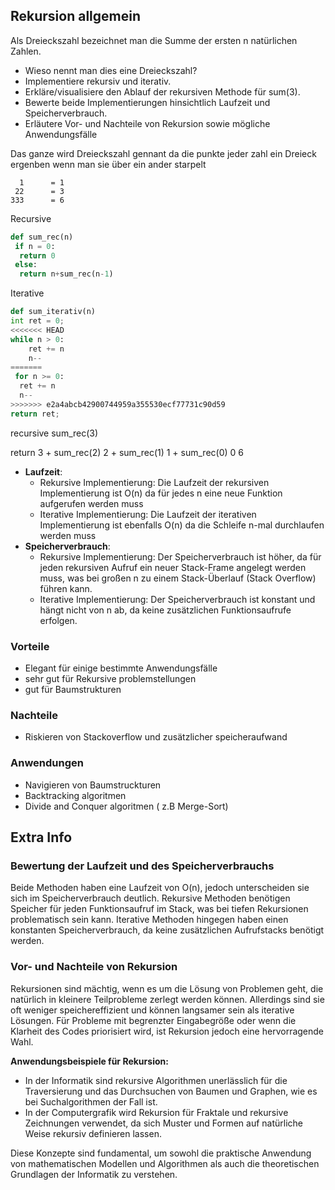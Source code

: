 ## Rekursion allgemein

Als Dreieckszahl bezeichnet man die Summe der ersten n natürlichen Zahlen.

- Wieso nennt man dies eine Dreieckszahl?
- Implementiere rekursiv und iterativ.
- Erkläre/visualisiere den Ablauf der rekursiven Methode für sum(3).
- Bewerte beide Implementierungen hinsichtlich Laufzeit und Speicherverbrauch.
- Erläutere Vor- und Nachteile von Rekursion sowie mögliche Anwendungsfälle



Das ganze wird Dreieckszahl gennant da die punkte jeder zahl ein Dreieck ergenben wenn man sie über ein ander starpelt
```
  1      = 1 
 22      = 3
333      = 6
```


Recursive

```python
def sum_rec(n)
 if n = 0:
  return 0
 else:
  return n+sum_rec(n-1)
```
Iterative
```python
def sum_iterativ(n)
int ret = 0;
<<<<<<< HEAD
while n > 0:
	ret += n
	n--
=======
 for n >= 0:
  ret += n
  n--
>>>>>>> e2a4abcb42900744959a355530ecf77731c90d59
return ret;
```

recursive
sum_rec(3)


return 3 + sum_rec(2)
		2 + sum_rec(1)
			1 + sum_rec(0)
				0
	6

- **Laufzeit**:
    - Rekursive Implementierung: Die Laufzeit der rekursiven Implementierung ist O(n) da für jedes n eine neue Funktion aufgerufen werden muss
    - Iterative Implementierung: Die Laufzeit der iterativen Implementierung ist ebenfalls O(n) da die Schleife n-mal durchlaufen werden muss
- **Speicherverbrauch**:
    - Rekursive Implementierung: Der Speicherverbrauch ist höher, da für jeden rekursiven Aufruf ein neuer Stack-Frame angelegt werden muss, was bei großen n zu einem Stack-Überlauf (Stack Overflow) führen kann.
    - Iterative Implementierung: Der Speicherverbrauch ist konstant und hängt nicht von n ab, da keine zusätzlichen Funktionsaufrufe erfolgen.

### Vorteile
+ Elegant für einige bestimmte Anwendungsfälle
+ sehr gut für Rekursive problemstellungen
+ gut für Baumstrukturen
### Nachteile
- Riskieren von Stackoverflow und zusätzlicher speicheraufwand

### Anwendungen
- Navigieren von Baumstruckturen
- Backtracking algoritmen
- Divide and Conquer algoritmen ( z.B Merge-Sort)


## Extra Info
###  Bewertung der Laufzeit und des Speicherverbrauchs

Beide Methoden haben eine Laufzeit von O(n), jedoch unterscheiden sie sich im Speicherverbrauch deutlich. Rekursive Methoden benötigen Speicher für jeden Funktionsaufruf im Stack, was bei tiefen Rekursionen problematisch sein kann. Iterative Methoden hingegen haben einen konstanten Speicherverbrauch, da keine zusätzlichen Aufrufstacks benötigt werden.

### Vor- und Nachteile von Rekursion

Rekursionen sind mächtig, wenn es um die Lösung von Problemen geht, die natürlich in kleinere Teilprobleme zerlegt werden können. Allerdings sind sie oft weniger speichereffizient und können langsamer sein als iterative Lösungen. Für Probleme mit begrenzter Eingabegröße oder wenn die Klarheit des Codes priorisiert wird, ist Rekursion jedoch eine hervorragende Wahl.

**Anwendungsbeispiele für Rekursion:**

- In der Informatik sind rekursive Algorithmen unerlässlich für die Traversierung und das Durchsuchen von Baumen und Graphen, wie es bei Suchalgorithmen der Fall ist.
- In der Computergrafik wird Rekursion für Fraktale und rekursive Zeichnungen verwendet, da sich Muster und Formen auf natürliche Weise rekursiv definieren lassen.

Diese Konzepte sind fundamental, um sowohl die praktische Anwendung von mathematischen Modellen und Algorithmen als auch die theoretischen Grundlagen der Informatik zu verstehen.

